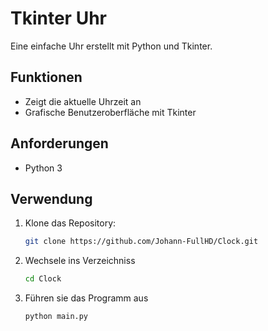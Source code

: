 # Tkinter Uhr

Eine einfache Uhr erstellt mit Python und Tkinter.

## Funktionen

- Zeigt die aktuelle Uhrzeit an
- Grafische Benutzeroberfläche mit Tkinter

## Anforderungen

- Python 3

## Verwendung

1. Klone das Repository:
   ```bash
   git clone https://github.com/Johann-FullHD/Clock.git

2. Wechsele ins Verzeichniss
     ```bash
   cd Clock

3. Führen sie das Programm aus
   ```bash
   python main.py
